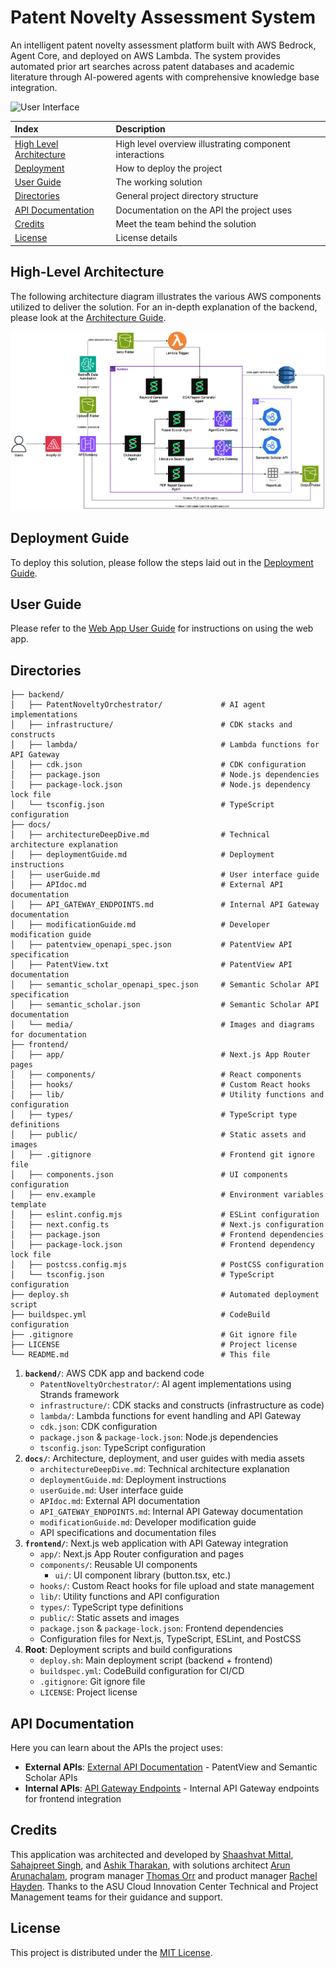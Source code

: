 # Patent Novelty Assessment System

An intelligent patent novelty assessment platform built with AWS Bedrock, Agent Core, and deployed on AWS Lambda. The system provides automated prior art searches across patent databases and academic literature through AI-powered agents with comprehensive knowledge base integration.

![User Interface](./docs/media/user-interface.gif)

| Index                                               | Description                                             |
| :-------------------------------------------------- | :------------------------------------------------------ |
| [High Level Architecture](#high-level-architecture) | High level overview illustrating component interactions |
| [Deployment](#deployment-guide)                     | How to deploy the project                               |
| [User Guide](#user-guide)                           | The working solution                                    |
| [Directories](#directories)                         | General project directory structure                     |
| [API Documentation](#api-documentation)             | Documentation on the API the project uses               |
| [Credits](#credits)                                 | Meet the team behind the solution                       |
| [License](#license)                                 | License details                                         |

## High-Level Architecture

The following architecture diagram illustrates the various AWS components utilized to deliver the solution. For an in-depth explanation of the backend, please look at the [Architecture Guide](docs/architectureDeepDive.md).

![Architecture Diagram](./docs/media/architecture.png)

## Deployment Guide

To deploy this solution, please follow the steps laid out in the [Deployment Guide](./docs/deploymentGuide.md).


## User Guide

Please refer to the [Web App User Guide](./docs/userGuide.md) for instructions on using the web app.

## Directories

```
├── backend/
│   ├── PatentNoveltyOrchestrator/             # AI agent implementations
│   ├── infrastructure/                        # CDK stacks and constructs
│   ├── lambda/                                # Lambda functions for API Gateway
│   ├── cdk.json                               # CDK configuration
│   ├── package.json                           # Node.js dependencies
│   ├── package-lock.json                      # Node.js dependency lock file
│   └── tsconfig.json                          # TypeScript configuration
├── docs/
│   ├── architectureDeepDive.md                # Technical architecture explanation
│   ├── deploymentGuide.md                     # Deployment instructions
│   ├── userGuide.md                           # User interface guide
│   ├── APIdoc.md                              # External API documentation
│   ├── API_GATEWAY_ENDPOINTS.md               # Internal API Gateway documentation
│   ├── modificationGuide.md                   # Developer modification guide
│   ├── patentview_openapi_spec.json           # PatentView API specification
│   ├── PatentView.txt                         # PatentView API documentation
│   ├── semantic_scholar_openapi_spec.json     # Semantic Scholar API specification
│   ├── semantic_scholar.json                  # Semantic Scholar API documentation
│   └── media/                                 # Images and diagrams for documentation
├── frontend/
│   ├── app/                                   # Next.js App Router pages
│   ├── components/                            # React components
│   ├── hooks/                                 # Custom React hooks
│   ├── lib/                                   # Utility functions and configuration
│   ├── types/                                 # TypeScript type definitions
│   ├── public/                                # Static assets and images
│   ├── .gitignore                             # Frontend git ignore file
│   ├── components.json                        # UI components configuration
│   ├── env.example                            # Environment variables template
│   ├── eslint.config.mjs                      # ESLint configuration
│   ├── next.config.ts                         # Next.js configuration
│   ├── package.json                           # Frontend dependencies
│   ├── package-lock.json                      # Frontend dependency lock file
│   ├── postcss.config.mjs                     # PostCSS configuration
│   └── tsconfig.json                          # TypeScript configuration
├── deploy.sh                                  # Automated deployment script
├── buildspec.yml                              # CodeBuild configuration
├── .gitignore                                 # Git ignore file
├── LICENSE                                    # Project license
└── README.md                                  # This file
```

1. **`backend/`**: AWS CDK app and backend code
   - `PatentNoveltyOrchestrator/`: AI agent implementations using Strands framework
   - `infrastructure/`: CDK stacks and constructs (infrastructure as code)
   - `lambda/`: Lambda functions for event handling and API Gateway
   - `cdk.json`: CDK configuration
   - `package.json` & `package-lock.json`: Node.js dependencies
   - `tsconfig.json`: TypeScript configuration
2. **`docs/`**: Architecture, deployment, and user guides with media assets
   - `architectureDeepDive.md`: Technical architecture explanation
   - `deploymentGuide.md`: Deployment instructions
   - `userGuide.md`: User interface guide
   - `APIdoc.md`: External API documentation
   - `API_GATEWAY_ENDPOINTS.md`: Internal API Gateway documentation
   - `modificationGuide.md`: Developer modification guide
   - API specifications and documentation files
3. **`frontend/`**: Next.js web application with API Gateway integration
   - `app/`: Next.js App Router configuration and pages
   - `components/`: Reusable UI components
     - `ui/`: UI component library (button.tsx, etc.)
   - `hooks/`: Custom React hooks for file upload and state management
   - `lib/`: Utility functions and API configuration
   - `types/`: TypeScript type definitions
   - `public/`: Static assets and images
   - `package.json` & `package-lock.json`: Frontend dependencies
   - Configuration files for Next.js, TypeScript, ESLint, and PostCSS
4. **Root**: Deployment scripts and build configurations
   - `deploy.sh`: Main deployment script (backend + frontend)
   - `buildspec.yml`: CodeBuild configuration for CI/CD
   - `.gitignore`: Git ignore file
   - `LICENSE`: Project license

## API Documentation

Here you can learn about the APIs the project uses:

- **External APIs**: [External API Documentation](./docs/APIdoc.md) - PatentView and Semantic Scholar APIs
- **Internal APIs**: [API Gateway Endpoints](./docs/API_GATEWAY_ENDPOINTS.md) - Internal API Gateway endpoints for frontend integration


## Credits

This application was architected and developed by <a href="https://www.linkedin.com/in/shaashvatm156/" target="_blank">Shaashvat Mittal</a>, <a href="https://www.linkedin.com/in/sahajpreet/" target="_blank">Sahajpreet Singh</a>, and <a href="https://www.linkedin.com/in/ashik-tharakan/" target="_blank">Ashik Tharakan</a>, with solutions architect <a href="https://www.linkedin.com/in/arunarunachalam/" target="_blank">Arun Arunachalam</a>, program manager <a href="https://www.linkedin.com/in/thomas-orr/" target="_blank">Thomas Orr</a> and product manager <a href="https://www.linkedin.com/in/rachelhayden/" target="_blank">Rachel Hayden</a>. Thanks to the ASU Cloud Innovation Center Technical and Project Management teams for their guidance and support.

## License

This project is distributed under the [MIT License](LICENSE).
